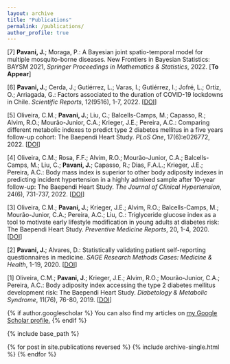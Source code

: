 ```yaml
---
layout: archive
title: "Publications"
permalink: /publications/
author_profile: true
---
```


[7] **Pavani, J.**; Moraga, P.: A Bayesian joint spatio-temporal model for multiple mosquito-borne diseases. New Frontiers in Bayesian Statistics: BAYSM 2021, *Springer Proceedings in Mathematics & Statistics*, 2022. [**To Appear**]

[6] **Pavani, J.**; Cerda, J.; Gutiérrez, L.; Varas, I.; Gutiérrez, I.; Jofré, L.; Ortiz, O.; Arriagada, G.: Factors associated to the duration of COVID-19 lockdowns in Chile. *Scientific Reports*, 12(9516), 1-7, 2022. [[DOI](https://doi.org/10.1038/s41598-022-13743-8)]

[5] Oliveira, C.M.; **Pavani, J.**; Liu, C.; Balcells-Camps, M.; Capasso, R.; Alvim, R.O.; Mourão-Junior, C.A.; Krieger, J.E.; Pereira, A.C.: Comparing different metabolic indexes to predict type 2 diabetes mellitus in a five years follow-up cohort: The Baependi Heart Study. *PLoS One*, 17(6):e026772, 2022. [[DOI](https://doi.org/10.1371/journal.pone.0267723)]

[4] Oliveira, C.M.; Rosa, F.F.; Alvim, R.O.; Mourão-Junior, C.A.; Balcells-Camps, M.; Liu, C.; **Pavani, J.**; Capasso, R.; Dias, F.A.L.; Krieger, J.E.;  Pereira, A.C.: Body mass index is superior to other body adiposity indexes in predicting incident hypertension in a highly admixed sample after 10-year follow-up: The Baependi Heart Study. *The Journal of Clinical Hypertension*, 24(6), 731-737, 2022. [[DOI](https://doi.org/10.1111/jch.14480)]

[3] Oliveira, C.M.; **Pavani, J.**; Krieger, J.E.; Alvim, R.O.; Balcells-Camps, M.; Mourão-Junior, C.A.; Pereira, A.C.; Liu, C.: Triglyceride glucose index as a tool to motivate early lifestyle modification in young adults at diabetes risk: The Baependi Heart Study. *Preventive Medicine Reports*, 20, 1-4, 2020. [[DOI](https://doi.org/10.1016/j.pmedr.2020.101172)]

[2] **Pavani, J.**; Alvares, D.: Statistically validating patient self-reporting questionnaires in medicine. *SAGE Research Methods Cases: Medicine & Health*, 1-19, 2020. [[DOI](https://dx.doi.org/10.4135/9781529726763)]

[1] Oliveira, C.M.; **Pavani, J.**; Krieger, J.E.; Alvim, R.O.; Mourão-Junior, C.A.; Pereira, A.C.: Body adiposity index accessing the type 2 diabetes mellitus development risk: The Baependi Heart Study. *Diabetology & Metabolic Syndrome*, 11(76), 76-80, 2019. [[DOI](https://doi.org/10.1186/s13098-019-0467-1)]

{% if author.googlescholar %}
  You can also find my articles on <u><a href="{{author.googlescholar}}">my Google Scholar profile</a>.</u>
{% endif %}

{% include base_path %}

{% for post in site.publications reversed %}
  {% include archive-single.html %}
{% endfor %}
